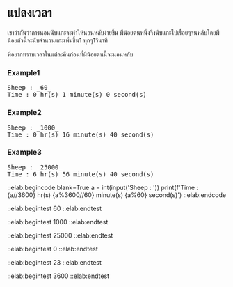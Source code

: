 # แปลงเวลา

   เขาว่ากันว่าการนอนนับแกะจะทำให้นอนหลับง่ายขึ้น ผีน้อยตนหนึ่งจึงนับแกะไปเรื่อยๆจนหลับโดยผีน้อยตัวนี้จะนับจำนวนแกะเพิ่มขึ้น1 ทุกๆ1วินาที
   
   พี่อยากทราบเวลาในแต่ละคืนก่อนที่ผีน้อยตนนี้จะนอนหลับ
    
### Example1
<pre class="output">
Sheep : _60_
Time : 0 hr(s) 1 minute(s) 0 second(s)
</pre>
### Example2
<pre class="output">
Sheep : _1000_
Time : 0 hr(s) 16 minute(s) 40 second(s)
</pre>
### Example3
<pre class="output">
Sheep : _25000_
Time : 6 hr(s) 56 minute(s) 40 second(s)
</pre>

::elab:begincode blank=True
a = int(input('Sheep : '))
print(f'Time : {a//3600} hr(s) {a%3600//60} minute(s) {a%60} second(s)')
::elab:endcode

::elab:begintest
60
::elab:endtest

::elab:begintest
1000
::elab:endtest

::elab:begintest
25000
::elab:endtest

::elab:begintest
0
::elab:endtest

::elab:begintest
23
::elab:endtest

::elab:begintest
3600
::elab:endtest
